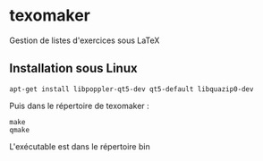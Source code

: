 texomaker
=========

Gestion de listes d'exercices sous LaTeX

Installation sous Linux
-----------------------

```
apt-get install libpoppler-qt5-dev qt5-default libquazip0-dev
```

Puis dans le répertoire de texomaker :

```
make
qmake
```

L'exécutable est dans le répertoire bin


